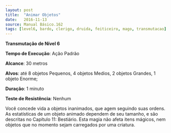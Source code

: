 ```yaml
---
layout: post
title:  "Animar Objetos"
date:   2016-11-13
source: Manual Básico.162
tags: [level6, bardo, clerigo, druida, feiticeiro, mago, transmutacao]
---
```


**Transmutação de Nível 6**

**Tempo de Execução**: Ação Padrão

**Alcance**: 30 metros

**Alvos**: até 8 objetos Pequenos, 4 objetos Medios, 2 objetos Grandes, 1 objeto Enorme;

**Duração**: 1 minuto

**Teste de Resistência**: Nenhum

Você concede vida a objetos inanimados, que agem seguindo suas ordens. As estatísticas de um objeto animado dependem de seu tamanho, e são descritas no Capítulo 11: Bestiário. 
Esta magia não afeta itens mágicos, nem objetos que no momento sejam carregados por uma criatura.
